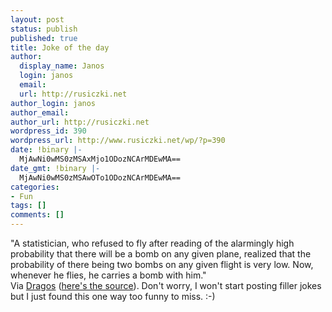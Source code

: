 ```yaml
---
layout: post
status: publish
published: true
title: Joke of the day
author:
  display_name: Janos
  login: janos
  email: 
  url: http://rusiczki.net
author_login: janos
author_email: 
author_url: http://rusiczki.net
wordpress_id: 390
wordpress_url: http://www.rusiczki.net/wp/?p=390
date: !binary |-
  MjAwNi0wMS0zMSAxMjo1ODozNCArMDEwMA==
date_gmt: !binary |-
  MjAwNi0wMS0zMSAwOTo1ODozNCArMDEwMA==
categories:
- Fun
tags: []
comments: []
---
```

<p>"A statistician, who refused to fly after reading of the alarmingly high probability that there will be a bomb on any given plane, realized that the probability of there being two bombs on any given flight is very low. Now, whenever he flies, he carries a bomb with him."<br />
Via <a href="http://unapezi.fourhooks.com/general/art8548164879/">Dragos</a> (<a href="http://klab.lv/users/petrovichs/210437.html">here's the source</a>). Don't worry, I won't start posting filler jokes but I just found this one way too funny to miss. :-)</p>
